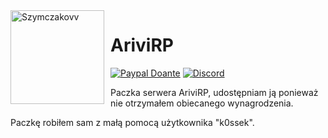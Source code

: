 <img width="150" height="150" align="left" style="float: left; margin: 0 10px 0 0;" alt="Szymczakovv" src="https://i.imgur.com/42AnCgD.jpg">  

# AriviRP
[![Paypal Doante](https://img.shields.io/badge/paypal-donate-blue.svg)](https://www.paypal.me/oplatyprimerp)
[![Discord](https://discordapp.com/api/guilds/690686401469087756/embed.png)](https://discord.gg/wrSqK6k)

Paczka serwera AriviRP, udostępniam ją ponieważ nie otrzymałem obiecanego wynagrodzenia.
<p></p>
Paczkę robiłem sam z małą pomocą użytkownika "k0ssek".
